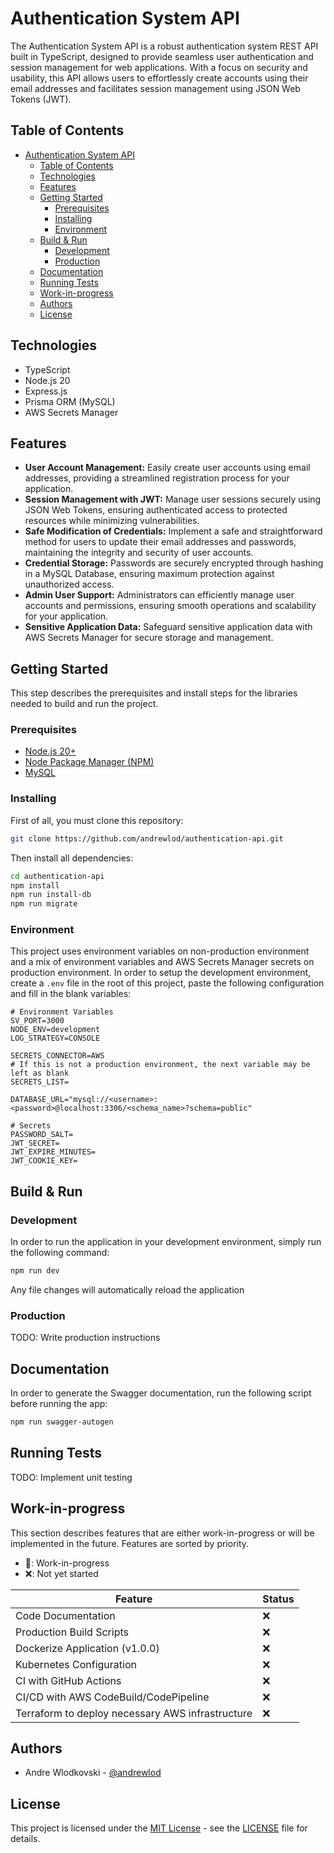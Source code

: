 # Authentication System API
The Authentication System API is a robust authentication system REST API built in TypeScript, designed to provide seamless user authentication and session management for web applications. With a focus on security and usability, this API allows users to effortlessly create accounts using their email addresses and facilitates session management using JSON Web Tokens (JWT).

## Table of Contents
- [Authentication System API](#authentication-system-api)
  - [Table of Contents](#table-of-contents)
  - [Technologies](#technologies)
  - [Features](#features)
  - [Getting Started](#getting-started)
    - [Prerequisites](#prerequisites)
    - [Installing](#installing)
    - [Environment](#environment)
  - [Build \& Run](#build--run)
    - [Development](#development)
    - [Production](#production)
  - [Documentation](#documentation)
  - [Running Tests](#running-tests)
  - [Work-in-progress](#work-in-progress)
  - [Authors](#authors)
  - [License](#license)


## Technologies
- TypeScript
- Node.js 20
- Express.js
- Prisma ORM (MySQL)
- AWS Secrets Manager

## Features
- **User Account Management:** Easily create user accounts using email addresses, providing a streamlined registration process for your application.
- **Session Management with JWT:** Manage user sessions securely using JSON Web Tokens, ensuring authenticated access to protected resources while minimizing vulnerabilities.
- **Safe Modification of Credentials:** Implement a safe and straightforward method for users to update their email addresses and passwords, maintaining the integrity and security of user accounts.
- **Credential Storage:** Passwords are securely encrypted through hashing in a MySQL Database, ensuring maximum protection against unauthorized access.
- **Admin User Support:** Administrators can efficiently manage user accounts and permissions, ensuring smooth operations and scalability for your application.
- **Sensitive Application Data:** Safeguard sensitive application data with AWS Secrets Manager for secure storage and management.

## Getting Started
This step describes the prerequisites and install steps for the libraries needed to build and run the project.

### Prerequisites
- [Node.js 20+](https://nodejs.org/en)
- [Node Package Manager (NPM)](https://www.npmjs.com)
- [MySQL](https://dev.mysql.com/downloads/installer/)

### Installing
First of all, you must clone this repository:
```sh
git clone https://github.com/andrewlod/authentication-api.git
```

Then install all dependencies:
```sh
cd authentication-api
npm install
npm run install-db
npm run migrate
```

### Environment
This project uses environment variables on non-production environment and a mix of environment variables and AWS Secrets Manager secrets on production environment. In order to setup the development environment, create a `.env` file in the root of this project, paste the following configuration and fill in the blank variables:
```env
# Environment Variables
SV_PORT=3000
NODE_ENV=development
LOG_STRATEGY=CONSOLE

SECRETS_CONNECTOR=AWS
# If this is not a production environment, the next variable may be left as blank
SECRETS_LIST=

DATABASE_URL="mysql://<username>:<password>@localhost:3306/<schema_name>?schema=public"

# Secrets
PASSWORD_SALT=
JWT_SECRET=
JWT_EXPIRE_MINUTES=
JWT_COOKIE_KEY=
```

## Build & Run
### Development
In order to run the application in your development environment, simply run the following command:
```sh
npm run dev
```

Any file changes will automatically reload the application

### Production
TODO: Write production instructions

## Documentation
In order to generate the Swagger documentation, run the following script before running the app:
```sh
npm run swagger-autogen
```

## Running Tests
TODO: Implement unit testing

## Work-in-progress
This section describes features that are either work-in-progress or will be implemented in the future. Features are sorted by priority.
- 🚧: Work-in-progress
- ❌: Not yet started

| Feature | Status |
|---------|--------|
| Code Documentation | ❌ |
| Production Build Scripts | ❌ |
| Dockerize Application (v1.0.0) | ❌ |
| Kubernetes Configuration | ❌ |
| CI with GitHub Actions | ❌ |
| CI/CD with AWS CodeBuild/CodePipeline | ❌ |
| Terraform to deploy necessary AWS infrastructure | ❌ |

## Authors
- Andre Wlodkovski - [@andrewlod](https://github.com/andrewlod)

## License
This project is licensed under the [MIT License](https://opensource.org/license/mit) - see the [LICENSE](LICENSE) file for details.
